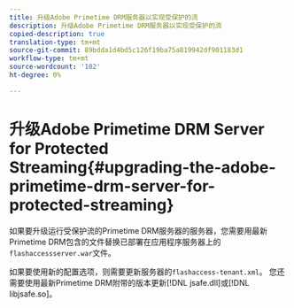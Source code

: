 ```yaml
---
title: 升级Adobe Primetime DRM服务器以实现受保护的流
description: 升级Adobe Primetime DRM服务器以实现受保护的流
copied-description: true
translation-type: tm+mt
source-git-commit: 89bdda1d4bd5c126f19ba75a819942df901183d1
workflow-type: tm+mt
source-wordcount: '102'
ht-degree: 0%

---
```



# 升级Adobe Primetime DRM Server for Protected Streaming{#upgrading-the-adobe-primetime-drm-server-for-protected-streaming}

如果要升级运行受保护流的Primetime DRM服务器的服务器，您需要用最新Primetime DRM包含的文件替换已部署在应用程序服务器上的`flashaccessserver.war`文件。

如果要使用新的配置选项，则需要更新服务器的`flashaccess-tenant.xml`。 您还需要使用最新Primetime DRM附带的版本更新[!DNL jsafe.dll]或[!DNL libjsafe.so]。
